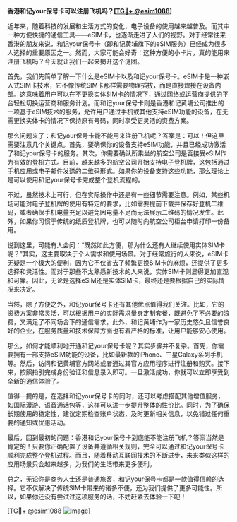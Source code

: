 **香港和记your保号卡可以注册飞机吗？[[TG💪+ @esim1088](https://t.me/s/esim1088)]**

近年来，随着科技的发展和生活方式的变化，电子设备的使用越来越普及。而其中一种方便快捷的通信工具——eSIM卡，也逐渐走进了人们的视野。对于经常往来香港的朋友来说，和记your保号卡（即和记黄埔旗下的eSIM服务）已经成为很多人选择的重要原因之一。然而，大家可能会好奇：这种方便的小卡片，真的能用来注册飞机吗？今天就让我们一起来揭开这个谜团。

首先，我们先简单了解一下什么是eSIM卡以及和记your保号卡。eSIM卡是一种嵌入式SIM卡技术，它不像传统SIM卡那样需要物理插拔，而是直接焊接在设备内部。这意味着用户可以在不更换实体SIM卡的情况下，通过网络或运营商提供的平台轻松切换运营商和服务计划。而和记your保号卡则是香港和记黄埔公司推出的一项基于eSIM技术的服务，允许用户通过手机或其他支持eSIM功能的设备，在无需更换实体卡的情况下保持原有号码，同时享受更灵活的资费方案。

那么问题来了：和记your保号卡能不能用来注册飞机呢？答案是：可以！但这里需要注意几个关键点。首先，要确保你的设备支持eSIM功能，并且已经成功激活了和记your保号卡的服务。其次，你需要确认所乘坐的航空公司是否接受eSIM作为有效的登机方式。目前，越来越多的航空公司开始支持电子登机牌，这包括通过手机应用或电子邮件发送的二维码形式。如果你的设备支持这些功能，那么理论上是可以使用和记your保号卡完成整个登机流程的。

不过，虽然技术上可行，但在实际操作中还是有一些细节需要注意。例如，某些机场可能对电子登机牌的使用有特定的要求，比如需要提前下载并保存好登机二维码，或者确保手机电量充足以避免因电量不足而无法展示二维码的情况发生。此外，如果你习惯于传统的纸质登机牌，也可以随时向航空公司柜台申请打印一份备用。

说到这里，可能有人会问：“既然如此方便，那为什么还有人继续使用实体SIM卡呢？”其实，这主要取决于个人需求和使用场景。对于经常旅行的人来说，eSIM卡无疑是一个极大的便利，因为它不仅省去了频繁更换SIM卡的麻烦，还提供了更多选择和灵活性。而对于那些不太熟悉新技术的人来说，实体SIM卡则显得更加直观和可靠。因此，无论是选择eSIM还是实体SIM卡，最终还是要根据自己的实际情况来决定。

当然，除了方便之外，和记your保号卡还有其他优点值得我们关注。比如，它的资费方案非常灵活，可以根据用户的实际需求量身定制套餐，既避免了不必要的浪费，又满足了不同场合下的通信需求。此外，和记黄埔作为一家历史悠久且信誉良好的企业，在服务质量和技术保障方面也有着严格的标准，让用户能够安心使用。

那么，如何才能顺利地开通和记your保号卡呢？其实步骤并不复杂。首先，你需要拥有一部支持eSIM功能的设备，比如最新款的iPhone、三星Galaxy系列手机等。然后，访问和记黄埔官方网站或者通过其官方应用程序进行注册和购买。接下来，按照指引完成身份验证和信息录入即可。一旦激活成功，你就可以立即享受到全新的通信体验了。

值得一提的是，在选择和记your保号卡的同时，还可以考虑搭配其他增值服务，如国际漫游、语音通话包等，这样可以进一步提升整体的性价比。同时，为了确保长期使用的稳定性，建议定期检查账户状态，及时更新相关信息，以免错过任何重要的通知或优惠活动。

最后，回到最初的问题：香港和记your保号卡到底能不能注册飞机？答案当然是肯定的！只要你正确配置了设备并遵循相关规则，完全可以通过和记your保号卡顺利完成整个登机过程。而且，随着移动互联网技术的不断进步，未来类似这样的应用场景只会越来越多，为我们的生活带来更多便利。

总之，无论你是商务人士还是普通旅客，和记your保号卡都是一款值得信赖的选择。它不仅解决了传统SIM卡带来的诸多不便，还为我们提供了更多可能性。所以，如果你还没有尝试过这项服务的话，不妨赶紧去体验一下吧！

[[TG💪+ @esim1088](https://t.me/s/esim1088) ![Image](https://i.postimg.cc/4NQfJmqS/Snipaste-2025-05-13-00-14-12.png)]